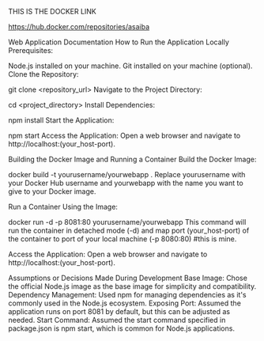THIS IS THE DOCKER LINK 

https://hub.docker.com/repositories/asaiba




Web Application Documentation
How to Run the Application Locally
Prerequisites:

Node.js installed on your machine.
Git installed on your machine (optional).
Clone the Repository:


git clone <repository_url>
Navigate to the Project Directory:


cd <project_directory>
Install Dependencies:


npm install
Start the Application:


npm start
Access the Application:
Open a web browser and navigate to http://localhost:(your_host-port).

Building the Docker Image and Running a Container
Build the Docker Image:


docker build -t yourusername/yourwebapp .
Replace yourusername with your Docker Hub username and yourwebapp with the name you want to give to your Docker image.

Run a Container Using the Image:


docker run -d -p 8081:80 yourusername/yourwebapp
This command will run the container in detached mode (-d) and map port (your_host-port) of the container to port  of your local machine (-p 8080:80) #this is mine.

Access the Application:
Open a web browser and navigate to http://localhost:(your_host-port).

Assumptions or Decisions Made During Development
Base Image: Chose the official Node.js image as the base image for simplicity and compatibility.
Dependency Management: Used npm for managing dependencies as it's commonly used in the Node.js ecosystem.
Exposing Port: Assumed the application runs on port 8081 by default, but this can be adjusted as needed.
Start Command: Assumed the start command specified in package.json is npm start, which is common for Node.js applications.
